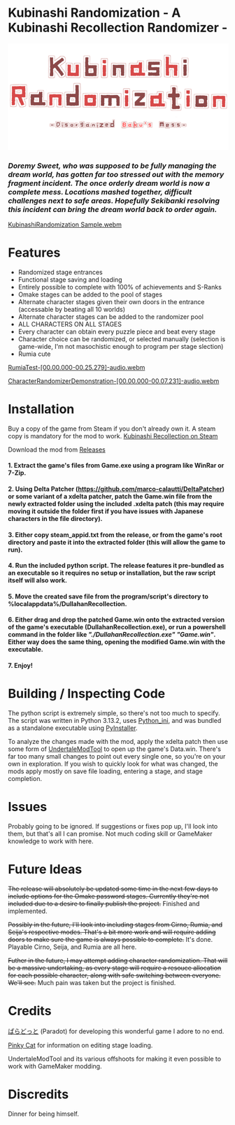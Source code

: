 # Kubinashi Randomization - A Kubinashi Recollection Randomizer -
<p align="center">
  <img src="/kubinashiRandomization.png">
</p>

### _Doremy Sweet, who was supposed to be fully managing the dream world, has gotten far too stressed out with the memory fragment incident. The once orderly dream world is now a complete mess. Locations mashed together, difficult challenges next to safe areas. Hopefully Sekibanki resolving this incident can bring the dream world back to order again._

[KubinashiRandomization Sample.webm](https://github.com/user-attachments/assets/0676d422-c2b4-4b9f-9bdc-b588b2b420d5)

# Features

- Randomized stage entrances
- Functional stage saving and loading
- Entirely possible to complete with 100% of achievements and S-Ranks
- Omake stages can be added to the pool of stages
- Alternate character stages given their own doors in the entrance (accessable by beating all 10 worlds)
- Alternate character stages can be added to the randomizer pool
- ALL CHARACTERS ON ALL STAGES
- Every character can obtain every puzzle piece and beat every stage
- Character choice can be randomized, or selected manually (selection is game-wide, I'm not masochistic enough to program per stage slection)
- Rumia cute

[RumiaTest-[00.00.000-00.25.279]-audio.webm](https://github.com/user-attachments/assets/f43aec9c-bc80-4f97-beab-da8179e13c84)

[CharacterRandomizerDemonstration-[00.00.000-00.07.231]-audio.webm](https://github.com/user-attachments/assets/ce8e76f1-f03e-40a3-afb0-833c29db60d6)


# Installation
Buy a copy of the game from Steam if you don't already own it. A steam copy is mandatory for the mod to work. [Kubinashi Recollection on Steam](https://store.steampowered.com/app/1635980/Kubinashi_Recollection/)

Download the mod from [Releases](https://github.com/CuteSuwakoFroggyThighs/Kubinashi-Randomization/releases)

#### 1. Extract the game's files from Game.exe using a program like WinRar or 7-Zip.
#### 2. Using Delta Patcher (https://github.com/marco-calautti/DeltaPatcher) or some variant of a xdelta patcher, patch the Game.win file from the newly extracted folder using the included .xdelta patch (this may require moving it outside the folder first if you have issues with Japanese characters in the file directory).
#### 3. Either copy steam_appid.txt from the release, or from the game's root directory and paste it into the extracted folder (this will allow the game to run).
#### 4. Run the included python script. The release features it pre-bundled as an executable so it requires no setup or installation, but the raw script itself will also work. 
#### 5. Move the created save file from the program/script's directory to %localappdata%/DullahanRecollection. 
#### 6. Either drag and drop the patched Game.win onto the extracted version of the game's executable (DullahanRecollection.exe), or run a powershell command in the folder like _"./DullahanRecollection.exe" "Game.win"_. Either way does the same thing, opening the modified Game.win with the executable. 
#### 7. Enjoy!

# Building / Inspecting Code

The python script is extremely simple, so there's not too much to specify. 
The script was written in Python 3.13.2, uses [Python_ini](https://github.com/ldthomas/python-ini), and was bundled as a standalone executable using [PyInstaller](https://github.com/pyinstaller/pyinstaller).

To analyze the changes made with the mod, apply the xdelta patch then use some form of [UndertaleModTool](https://github.com/UnderminersTeam/UndertaleModTool) to open up the game's Data.win. There's far too many small changes to point out every single one, so you're on your own in exploration. 
If you wish to quickly look for what was changed, the mods apply mostly on save file loading, entering a stage, and stage completion.

# Issues
Probably going to be ignored. If suggestions or fixes pop up, I'll look into them, but that's all I can promise. Not much coding skill or GameMaker knowledge to work with here. 

# Future Ideas

~~The release will absolutely be updated some time in the next few days to include options for the Omake password stages. Currently they're not included due to a desire to finally publish the project.~~ Finished and implemented.

~~Possibly in the future, I'll look into including stages from Cirno, Rumia, and Seija's respective modes. That's a bit more work and will require adding doors to make sure the game is always possible to complete.~~ It's done. Playable Cirno, Seija, and Rumia are all here. 

~~Futher in the future, I may attempt adding character randomization. That will be a massive undertaking, as every stage will require a resouce allocation for each possible character, along with safe switching between everyone. We'll see.~~ Much pain was taken but the project is finished. 


# Credits 

[ぱらどっと](https://sekibanki.jp/) (Paradot) for developing this wonderful game I adore to no end.

[Pinky Cat](https://pinky-cat.github.io/) for information on editing stage loading.

UndertaleModTool and its various offshoots for making it even possible to work with GameMaker modding.

# Discredits

Dinner for being himself. 

